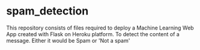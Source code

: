 # spam_detection
This repository consists of files required to deploy a Machine Learning Web App created with Flask on Heroku platform.
To detect the content of a message. Either it would be Spam or 'Not a spam'

